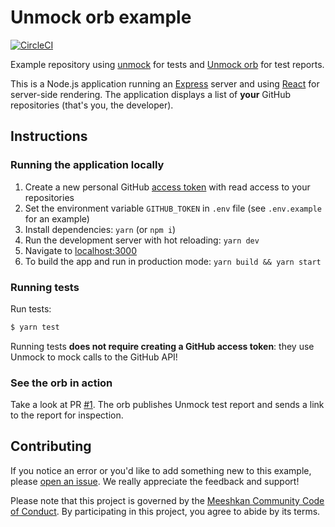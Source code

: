 # Unmock orb example

[![CircleCI](https://circleci.com/gh/unmock/unmock-orb-example.svg?style=svg)](https://circleci.com/gh/unmock/unmock-orb-example)

Example repository using [unmock](https://unmock.io) for tests and [Unmock orb](https://circleci.com/orbs/registry/orb/unmock/unmock) for test reports.

This is a Node.js application running an [Express](https://expressjs.com/) server and using [React](https://reactjs.org/) for server-side rendering. The application displays a list of **your** GitHub repositories (that's you, the developer).

## Instructions

### Running the application locally

1. Create a new personal GitHub [access token](https://github.com/settings/tokens) with read access to your repositories
1. Set the environment variable `GITHUB_TOKEN` in `.env` file (see `.env.example` for an example)
1. Install dependencies: `yarn` (or `npm i`)
1. Run the development server with hot reloading: `yarn dev`
1. Navigate to [localhost:3000](http://localhost:3000)
1. To build the app and run in production mode: `yarn build && yarn start`

### Running tests

Run tests:

```bash
$ yarn test
```

Running tests **does not require creating a GitHub access token**: they use Unmock to mock calls to the GitHub API!

### See the orb in action

Take a look at PR [#1](https://github.com/meeshkan/unmock-orb-example/pull/1). The orb publishes Unmock test report and sends a link to the report for inspection.

## Contributing

If you notice an error or you'd like to add something new to this example, please [open an issue](https://github.com/meeshkan/unmock-orb-example/issues). We really appreciate the feedback and support! 

Please note that this project is governed by the [Meeshkan Community Code of Conduct](https://github.com/meeshkan/code-of-conduct). By participating in this project, you agree to abide by its terms.
